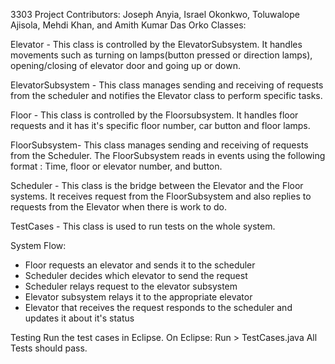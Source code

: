 3303 Project
Contributors: Joseph Anyia, Israel Okonkwo, Toluwalope Ajisola, 
              Mehdi Khan, and Amith Kumar Das Orko
Classes: 

Elevator - This class is controlled by the ElevatorSubsystem. It handles movements such as turning on lamps(button pressed or direction lamps), opening/closing of elevator door and going up or down.

ElevatorSubsystem - This class manages sending and receiving of requests from the scheduler and notifies the Elevator class to perform specific tasks.

Floor - This class is controlled by the Floorsubsystem. It handles floor requests and it has it's specific floor number, car button and floor lamps. 

FloorSubsystem- This class manages sending and receiving of requests from the Scheduler. The FloorSubsystem reads in events using the following format : Time, floor or elevator number, and button. 

Scheduler - This class is the bridge between the Elevator and the Floor systems. It receives request from the FloorSubsystem and also replies to requests from the Elevator when there is work to do.

TestCases - This class is used to run tests on the whole system.

System Flow:
-	Floor requests an elevator and sends it to the scheduler
-	Scheduler decides which elevator to send the request
-	Scheduler relays request to the elevator subsystem
-	Elevator subsystem relays it to the appropriate elevator
-	Elevator that receives the request responds to the scheduler and updates it about it's status

Testing
Run the test cases in Eclipse. On Eclipse: Run > TestCases.java
All Tests should pass.

